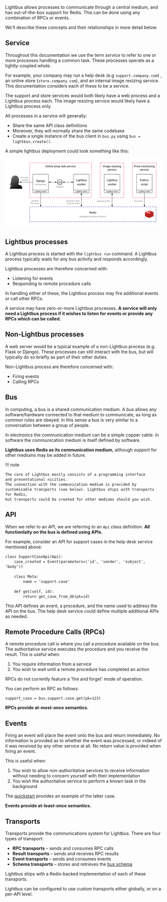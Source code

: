 Lightbus allows processes to communicate through a
central medium, and has out-of-the-box support for Redis.
This can be done using any combination of RPCs or events.

We'll describe these concepts and their relationships in
more detail below.

## Service

Throughout this documentation we use the term *service*
to refer to one or more processes handling a common task.
These processes operate as a tightly-coupled whole.

For example, your company may run a help desk
(e.g `support.company.com`) , an online store (`store.company.com`),
and an internal image resizing service.
This documentation considers each of these to be a service.

The support and store services would both likely have a web process and a
Lightbus process each. The image resizing service would likely have a Lightbus
process only.

All processes in a service will generally:

* Share the same API class definitions
* Moreover, they will normally share the same codebase
* Create a single instance of the bus client in `bus.py` using
  `bus = lightbus.create()`.

A simple lightbus deployment could look something like this:

![A simple Lightbus deployment][simple-processes]

## Lightbus processes

A Lightbus process is started with the `lightbus run` command.
A Lightbus process typically waits for any bus activity
and responds accordingly.

Lightbus processes are therefore concerned with:

* Listening for events
* Responding to remote procedure calls

In handling either of these, the Lightbus process may fire
additional events or call other RPCs.

A service may have zero-or-more Lightbus processes. **A service
will only need a Lightbus process if it wishes to listen
for events or provide any RPCs which can be called.**

## Non-Lightbus processes

A web server would be a typical example of a non-Lightbus process
(e.g. Flask or Django). These processes can still interact with the
bus, but will typically do so briefly as part of their other duties.

Non-Lightbus process are therefore concerned with:

* Firing events
* Calling RPCs

## Bus

In computing, a bus is a shared communication medium. A bus allows any
software/hardware connected to that medium to communicate, as long as
common rules are obeyed. In this sense a bus is very similar to a conversation
between a group of people.

In electronics the communication medium can be a simple
copper cable. In software the communication medium is itself defined
by software.

**Lightbus uses Redis as its communication medium**, although support
for other mediums may be added in future.

!!! note

    The core of Lightbus mostly consists of a programming interface
    and presentational nicities.
    The connection with the communication medium is provided by
    customisable transports (see below). Lightbus ships with transports for Redis,
    but transports could be created for other mediums should you wish.

## API

When we refer to an *API*, we are referring to an `Api` class definition.
**All functionlaity on the bus is defined using APIs.**

For example, consider an API for support cases in the help desk service
mentioned above:

```python3
class SupportCaseApi(Api):
    case_created = Event(parameters=('id', 'sender', 'subject', 'body'))

    class Meta:
        name = 'support.case'

    def get(self, id):
        return get_case_from_db(pk=id)
```

This API defines an event, a procedure, and the name used to address the API
on the bus. The help desk service could define multiple additional APIs as needed.

## Remote Procedure Calls (RPCs)

A remote procedure call is where you call a procedure available on the bus. The authoritative
service executes the procedure and you receive the result. This is useful when:

1. You require information from a service
2. You wish to wait until a remote procedure has completed an action

RPCs do not currently feature a 'fire and forget' mode of operation.

You can perform an RPC as follows:

```python3
support_case = bus.support.case.get(pk=123)
```

**RPCs provide at-most-once semantics.**

## Events

Firing an event will place the event onto the bus and return immediately. No information
is provided as to whether the event was processed, or indeed of it was received by any
other service at all. No return value is provided when firing an event.

This is useful when:

1. You wish to allow non-authoritative services to receive information without needing to concern yourself
   with their implementation
2. You wish the authoritative service to perform a known task in the background

The [quickstart](/tutorial/quick-start.md#events) provides an example of the latter case.

**Events provide at-least-once semantics.**

## Transports

Transports provide the communications system for Lightbus. There are four types
of transport:

* **RPC transports** – sends and consumes RPC calls
* **Result transports** – sends and receives RPC results
* **Event transports** – sends and consumes events
* **Schema transports** – stores and retrieves the [bus schema](schema.md)

Lightbus ships with a Redis-backed implementation of each of these transports.

Lightbus can be configured to use custom transports either globally, or on a per-API level.

[simple-processes]: /static/images/simple-processes.png

